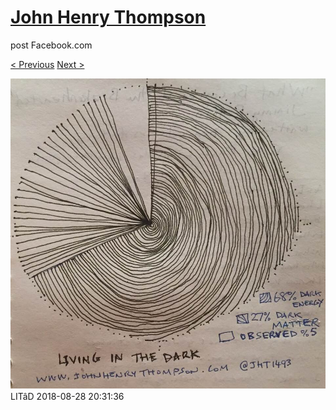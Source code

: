 # [John Henry Thompson](../README.md)
post Facebook.com

[< Previous](2018-08-31-2.md) [Next >](2018-08-26-1.md)

[![](../media/2018-08-28/Timeline-Photos-LIT-D.jpg)](../README.md)
LITâD
2018-08-28 20:31:36